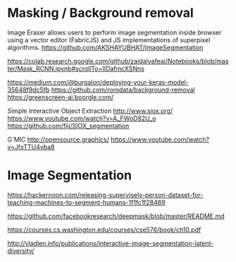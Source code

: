 # Masking / Background removal

Image Eraser allows users to perform image segmentation inside browser using a vector editor (FabricJS) and JS implementations of superpixel algorithms.
https://github.com/AKSHAYUBHAT/ImageSegmentation



https://colab.research.google.com/github/zaidalyafeai/Notebooks/blob/master/Mask_RCNN.ipynb#scrollTo=IIDafmcXSNns



https://medium.com/@burgalon/deploying-your-keras-model-35648f9dc5fb
https://github.com/rorodata/background-removal
https://greenscreen-ai.boorgle.com/


Simple Interactive Object Extraction
http://www.siox.org/
https://www.youtube.com/watch?v=A_FWoD82U_o
https://github.com/fiji/SIOX_segmentation

G´MIC
http://opensource.graphics/
https://www.youtube.com/watch?v=JfxTTU4yba8



# Image Segmentation
https://hackernoon.com/releasing-supervisely-person-dataset-for-teaching-machines-to-segment-humans-1f1fc1f28469

https://github.com/facebookresearch/deepmask/blob/master/README.md

https://courses.cs.washington.edu/courses/cse576/book/ch10.pdf

http://vladlen.info/publications/interactive-image-segmentation-latent-diversity/





